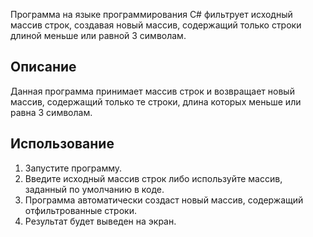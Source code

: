 Программа на языке программирования С# фильтрует исходный массив строк, создавая новый массив, содержащий только строки длиной меньше или равной 3 символам.

## Описание

Данная программа принимает массив строк и возвращает новый массив, содержащий только те строки, длина которых меньше или равна 3 символам.

## Использование

1. Запустите программу.
2. Введите исходный массив строк либо используйте массив, заданный по умолчанию в коде.
3. Программа автоматически создаст новый массив, содержащий отфильтрованные строки.
4. Результат будет выведен на экран.
